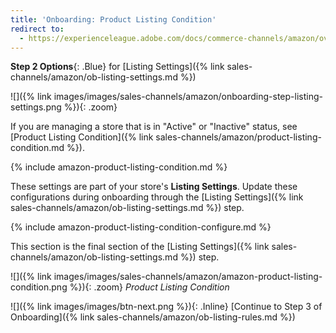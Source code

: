 ```yaml
---
title: 'Onboarding: Product Listing Condition'
redirect to:
  - https://experienceleague.adobe.com/docs/commerce-channels/amazon/overview.html
---
```



**Step 2 Options**{: .Blue} for [Listing Settings]({% link sales-channels/amazon/ob-listing-settings.md %})

![]({% link images/images/sales-channels/amazon/onboarding-step-listing-settings.png %}){: .zoom}

If you are managing a store that is in "Active" or "Inactive" status, see [Product Listing Condition]({% link sales-channels/amazon/product-listing-condition.md %}).

{% include amazon-product-listing-condition.md %}

These settings are part of your store's **Listing Settings**. Update these configurations during onboarding through the [Listing Settings]({% link sales-channels/amazon/ob-listing-settings.md %}) step.

{% include amazon-product-listing-condition-configure.md %}

This section is the final section of the [Listing Settings]({% link sales-channels/amazon/ob-listing-settings.md %}) step.

![]({% link images/images/sales-channels/amazon/amazon-product-listing-condition.png %}){: .zoom}
_Product Listing Condition_

 ![]({% link images/images/btn-next.png %}){: .Inline} [Continue to Step 3 of Onboarding]({% link sales-channels/amazon/ob-listing-rules.md %})
